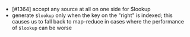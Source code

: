 - [#1364] accept any source at all on one side for $lookup
- generate `$lookup` only when the key on the "right" is indexed; this causes us to fall back to map-reduce in cases where the performance of `$lookup` can be worse
